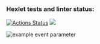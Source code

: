 ### Hexlet tests and linter status:

[![Actions Status](https://github.com/TopchiyVictor/frontend-project-lvl1/workflows/hexlet-check/badge.svg)](https://github.com/TopchiyVictor/frontend-project-lvl1/actions)
<a href="https://codeclimate.com/github/codeclimate/codeclimate/maintainability"><img src="https://api.codeclimate.com/v1/badges/a99a88d28ad37a79dbf6/maintainability" /></a>

![example event parameter](https://github.com/github/docs/actions/workflows/main.yml/badge.svg?event=push)
